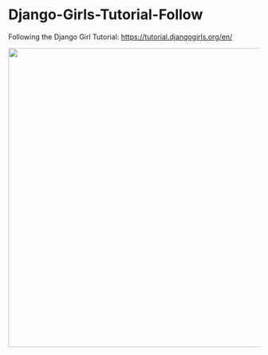 # Django-Girls-Tutorial-Follow
Following the Django Girl Tutorial: https://tutorial.djangogirls.org/en/

<a href="https://asiddiqui94350.pythonanywhere.com/" target="_blank"><img src="https://asid.s3.amazonaws.com/screely-1607190215357.png" width="600">

